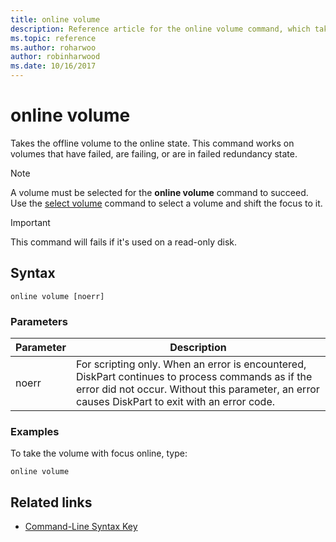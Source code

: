 ```yaml
---
title: online volume
description: Reference article for the online volume command, which takes the offline volume to the online state.
ms.topic: reference
ms.author: roharwoo
author: robinharwood
ms.date: 10/16/2017
---
```



# online volume

Takes the offline volume to the online state. This command works on volumes that have failed, are failing, or are in failed redundancy state.

> [!NOTE]
> A volume must be selected for the **online volume** command to succeed. Use the [select volume](select-volume.md) command to select a volume and shift the focus to it.

> [!IMPORTANT]
> This command will fails if it's used on a read-only disk.

## Syntax

```
online volume [noerr]
```

### Parameters

| Parameter | Description |
|--|--|
| noerr | For scripting only. When an error is encountered, DiskPart continues to process commands as if the error did not occur. Without this parameter, an error causes DiskPart to exit with an error code. |

### Examples

To take the volume with focus online, type:

```
online volume
```

## Related links

- [Command-Line Syntax Key](command-line-syntax-key.md)
